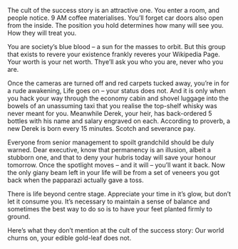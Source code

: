 The cult of the success story is an attractive one. You enter a room, and people notice. 9 AM coffee materialises. You’ll forget car doors also open from the inside. The position you hold determines how many will see you. How they will treat you.

You are society’s blue blood – a sun for the masses to orbit. But this group that exists to revere your existence frankly reveres your Wikipedia Page. Your worth is your net worth. Thye’ll ask you who you are, never who you are.

Once the cameras are turned off and red carpets tucked away, you’re in for a rude awakening, Life goes on – your status does not. And it is only when you hack your way through the economy cabin and shovel luggage into the bowels of an unassuming taxi that you realise the top-shelf whisky was never meant for you. Meanwhile Derek, your heir, has back-ordered 5 bottles with his name and salary engraved on each. According to proverb, a new Derek is born every 15 minutes. Scotch and severance pay.

Everyone from senior management to spoilt grandchild should be duly warned. Dear executive, know that permanency is an illusion, albeit a stubborn one, and that to deny your hubris today will save your honour tomorrow. Once the spotlight moves – and it will – you’ll want it back. Now the only giany beam left in your life will be from a set of veneers you got back when the papparazi actually gave a toss.

There is life beyond centre stage. Appreciate your time in it’s glow, but don’t let it consume you. It’s necessary to maintain a sense of balance and sometimes the best way to do so is to have your feet planted firmly to ground.

Here’s what they don’t mention at the cult of the success story: Our world churns on, your edible gold-leaf does not.
